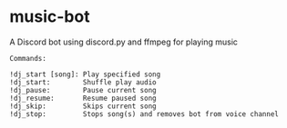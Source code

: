 # music-bot
A Discord bot using discord.py and ffmpeg for playing music

    Commands:

    !dj_start [song]: Play specified song
    !dj_start:        Shuffle play audio
    !dj_pause:        Pause current song
    !dj_resume:       Resume paused song
    !dj_skip:         Skips current song
    !dj_stop:         Stops song(s) and removes bot from voice channel
